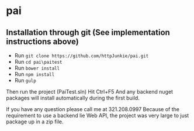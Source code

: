 # pai

## Installation through git (See implementation instructions above)

* Run ```git clone https://github.com/httpJunkie/pai.git```
* Run ```cd pai\paitest```
* Run ```bower install```
* Run ```npm install```
* Run ```gulp```

Then run the project (PaiTest.sln)
Hit Ctrl+F5
And any backend nuget packages will install automatically during the first build.

If you have any question please call me at 321.208.0997
Because of the requirement to use a backend lie Web API, the project was very large to just package up in a zip file.
